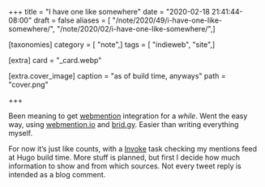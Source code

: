 +++
title = "I have one like somewhere"
date = "2020-02-18 21:41:44-08:00"
draft = false
aliases = [ "/note/2020/49/i-have-one-like-somewhere/", "/note/2020/02/i-have-one-like-somewhere/",]

[taxonomies]
category = [ "note",]
tags = [ "indieweb", "site",]

[extra]
card = "_card.webp"

[extra.cover_image]
caption = "as of build time, anyways"
path = "cover.png"

+++

Been meaning to get [webmention](https://indieweb.org/Webmention)
integration for a *while*. Went the easy way, using
[webmention.io](https://webmention.io) and [brid.gy](https://brid.gy).
Easier than writing everything myself.

For now it’s just like counts, with a [Invoke](/tags/pyinvoke) task
checking my mentions feed at Hugo build time. More stuff is planned, but
first I decide how much information to show and from which sources. Not
every tweet reply is intended as a blog comment.